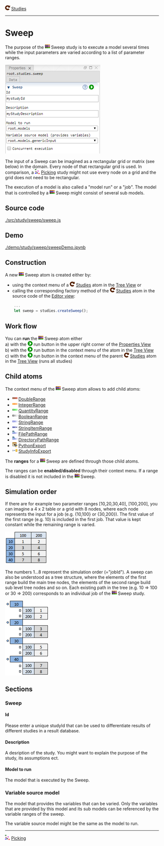 ![](../../../../icons/studies.png) [Studies](../studies.md)

----

# Sweep
		
The purpose of the ![](../../../../icons/sweep.png) Sweep study is to execute a model several times while the input parameters are varied according to a list of parameter ranges. 

![](../../../images/sweep.png)

The input of a Sweep can be imagined as a rectangular grid or matrix (see below) in the domain. Every node of that rectangular grid is used. In comparison, a ![](../../../../icons/picking.png) [Picking](../picking/picking.md) study might not use every node on a grid and the grid does not need to be rectangular.    

The execution of a model is also called a "model run" or a "job". The model that is controlled by a ![](../../../../icons/sweep.png) Sweep might consist of several sub models.

## Source code

[./src/study/sweep/sweep.js](../../../../src/study/sweep/sweep.js)

## Demo

[./demo/study/sweep/sweepDemo.ipynb](../../../../demo/study/sweep/sweepDemo.ipynb)

## Construction
		
A new ![](../../../../icons/sweep.png) Sweep atom is created either by: 

* using the context menu of a ![](../../../../icons/studies.png) [Studies](../studies.md) atom in the [Tree View](../../../views/treeView.md) or
* calling the corresponding factory method of the ![](../../../../icons/studies.png) [Studies](../studies.md) atom in the source code of the [Editor view](../../../views/editorView.md):

```javascript
    ...
    let sweep = studies.createSweep();	     
```

## Work flow	

You can **run** the ![](../../../../icons/sweep.png) Sweep atom either<br> 
a) with the ![](../../../../icons/run.png) run button in the upper right corner of the [Properties View](../../../views/propertiesView.md)<br>
b) with the ![](../../../../icons/run.png) run button in the context menu of the atom in the [Tree View](../../../views/treeView.md)<br>
c) with the ![](../../../../icons/run.png) run button in the context menu of the parent ![](../../../../icons/studies.png) [Studies](../studies.md) atom in the [Tree View](../../../views/treeView.md) (runs all studies)<br>

## Child atoms
		
The context menu of the ![](../../../../icons/sweep.png) Sweep atom allows to add child atoms: 

* ![](../../../../icons/doubleRange.png) [DoubleRange](../../variable/range/doubleRange.md)
* ![](../../../../icons/integerRange.png) [IntegerRange](../../variable/range/integerRange.md)
* ![](../../../../icons/quantityRange.png) [QuantityRange](../../variable/range/quantityRange.md)
* ![](../../../../icons/booleanRange.png) [BooleanRange](../../variable/range/booleanRange.md)
* ![](../../../../icons/stringRange.png) [StringRange](../../variable/range/stringRange.md)
* ![](../../../../icons/stringItemRange.png) [StringItemRange](../../variable/range/stringItemRange.md)
* ![](../../../../icons/filePathRange.png) [FilePathRange](../../variable/range/filePathRange.md)
* ![](../../../../icons/directoryPathRange.png) [DirectoryPathRange](../../variable/range/directoryPathRange.md)
* ![](../../../../icons/pythonExport.png) [PythonExport](../pythonExport/pythonExport.md)
* ![](../../../../icons/studyInfoExport.png) [StudyInfoExport](../studyInfoExport/studyInfoExport.md)

The **ranges** for a ![](../../../../icons/sweep.png) Sweep are defined through those child atoms. 

The ranges can be **enabled/disabled** through their context menu. If a range is disabled it is not included in the ![](../../../../icons/sweep.png) Sweep. 

## Simulation order

If there are for example two parameter ranges [10,20,30,40], [100,200], you can imagine a 4 x 2 table or a grid with 8 nodes, where each node represents the input for a job (e.g. {10,100} or {30,200}). The first value of the first range (e.g. 10) is included in the first job. That value is kept constant while the remaining range is varied.

![](../../../images/sweepTable.png)

The numbers 1...8 represent the simulation order (="jobId"). A sweep can also be understood as a tree structure, where the elements of the first range build the main tree nodes, the elements of the second range build sub level tree nodes and so on. Each existing path in the tree (e.g. 10 => 100 or 30 => 200) corresponds to an individual job of the ![](../../../../icons/sweep.png) Sweep study.

![](../../../images/sweepTree.png)


## Sections

### Sweep

#### Id

Please enter a unique studyId that can be used to differentiate results of different studies in a result database.  

#### Description

A desription of the study. You might want to explain the purpose of the study, its assumptions ect. 

#### Model to run

The model that is executed by the Sweep.

### Variable source model

The model that provides the variables that can be varied. Only the variables that are provided by this model and its sub models can be referenced by the variable ranges of the sweep. 

The variable source model might be the same as the model to run.

----

![](../../../../icons/picking.png) [Picking](../picking/picking.md)
